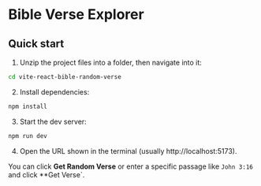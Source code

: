 # Bible Verse Explorer
## Quick start

1. Unzip the project files into a folder, then navigate into it:

```bash
cd vite-react-bible-random-verse
```

2. Install dependencies:

```bash
npm install
```

3. Start the dev server:

```bash
npm run dev
```

4. Open the URL shown in the terminal (usually http://localhost:5173).

You can click **Get Random Verse** or enter a specific passage like `John 3:16` and click **Get Verse`.
